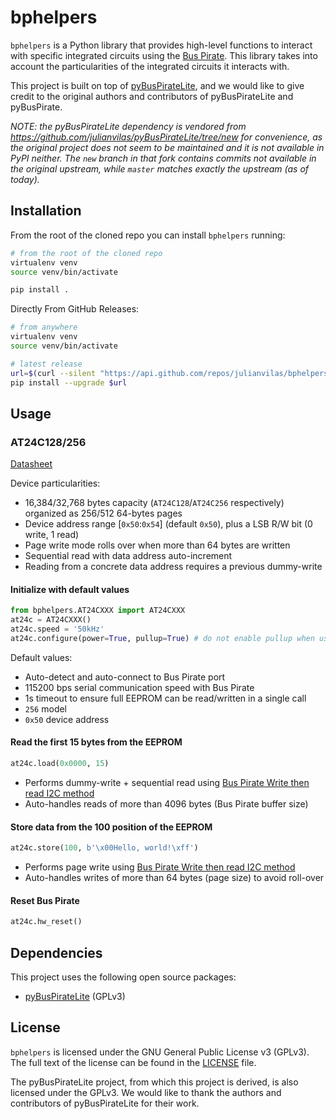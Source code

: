 # bphelpers

`bphelpers` is a Python library that provides high-level functions to interact with specific integrated circuits using the [Bus Pirate](http://dangerousprototypes.com/docs/Bus_Pirate).
This library takes into account the particularities of the integrated circuits it interacts with.

This project is built on top of [pyBusPirateLite](https://github.com/juhasch/pyBusPirateLite), and we would like to give credit to the original authors and contributors of pyBusPirateLite and pyBusPirate.

_NOTE: the pyBusPirateLite dependency is vendored from https://github.com/julianvilas/pyBusPirateLite/tree/new for convenience, as the original project does not seem to be maintained and it is not available in PyPI neither._
_The `new` branch in that fork contains commits not available in the original upstream, while `master` matches exactly the upstream (as of today)._

## Installation

From the root of the cloned repo you can install `bphelpers` running:

```bash
# from the root of the cloned repo
virtualenv venv
source venv/bin/activate

pip install .
```

Directly From GitHub Releases:

```bash
# from anywhere
virtualenv venv
source venv/bin/activate

# latest release
url=$(curl --silent "https://api.github.com/repos/julianvilas/bphelpers/releases/latest" | jq -r .assets[0].browser_download_url)
pip install --upgrade $url
```

## Usage

### AT24C128/256

[Datasheet](https://ww1.microchip.com/downloads/en/devicedoc/doc0670.pdf)

Device particularities:

* 16,384/32,768 bytes capacity (`AT24C128`/`AT24C256` respectively) organized as 256/512 64-bytes pages
* Device address range [`0x50`:`0x54`] (default `0x50`), plus a LSB R/W bit (0 write, 1 read)
* Page write mode rolls over when more than 64 bytes are written
* Sequential read with data address auto-increment
* Reading from a concrete data address requires a previous dummy-write

#### Initialize with default values

```python
from bphelpers.AT24CXXX import AT24CXXX
at24c = AT24CXXX()
at24c.speed = '50kHz'
at24c.configure(power=True, pullup=True) # do not enable pullup when using external pullup resistors
```

Default values:
* Auto-detect and auto-connect to Bus Pirate port
* 115200 bps serial communication speed with Bus Pirate
* 1s timeout to ensure full EEPROM can be read/written in a single call
* `256` model
* `0x50` device address

#### Read the first 15 bytes from the EEPROM

```python
at24c.load(0x0000, 15)
```

* Performs dummy-write + sequential read using [Bus Pirate Write then read I2C method](http://dangerousprototypes.com/docs/I2C_(binary)#0x08_-_Write_then_read)
* Auto-handles reads of more than 4096 bytes (Bus Pirate buffer size) 

#### Store data from the 100 position of the EEPROM

```python
at24c.store(100, b'\x00Hello, world!\xff')
```

* Performs page write using [Bus Pirate Write then read I2C method](http://dangerousprototypes.com/docs/I2C_(binary)#0x08_-_Write_then_read)
* Auto-handles writes of more than 64 bytes (page size) to avoid roll-over

#### Reset Bus Pirate

```python
at24c.hw_reset()
```

## Dependencies

This project uses the following open source packages:

- [pyBusPirateLite](https://github.com/juhasch/pyBusPirateLite) (GPLv3)

## License

`bphelpers` is licensed under the GNU General Public License v3 (GPLv3). The full text of the license can be found in the [LICENSE](LICENSE) file.

The pyBusPirateLite project, from which this project is derived, is also licensed under the GPLv3. We would like to thank the authors and contributors of pyBusPirateLite for their work.
